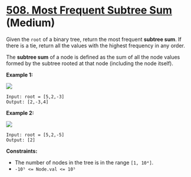 # [508. Most Frequent Subtree Sum][link] (Medium)

[link]: https://leetcode.com/problems/most-frequent-subtree-sum/

Given the `root` of a binary tree, return the most frequent **subtree sum**. If there is a tie,
return all the values with the highest frequency in any order.

The **subtree sum** of a node is defined as the sum of all the node values formed by the subtree
rooted at that node (including the node itself).

**Example 1:**

![](https://assets.leetcode.com/uploads/2021/04/24/freq1-tree.jpg)

```
Input: root = [5,2,-3]
Output: [2,-3,4]
```

**Example 2:**

![](https://assets.leetcode.com/uploads/2021/04/24/freq2-tree.jpg)

```
Input: root = [5,2,-5]
Output: [2]
```

**Constraints:**

- The number of nodes in the tree is in the range `[1, 10⁴]`.
- `-10⁵ <= Node.val <= 10⁵`
